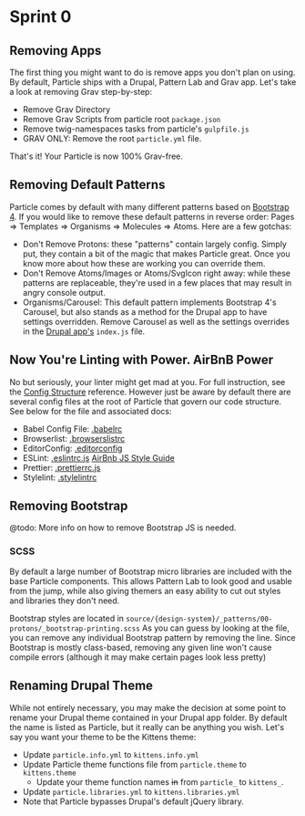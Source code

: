 # Sprint 0

## Removing Apps

The first thing you might want to do is remove apps you don't plan on using. By default, Particle ships with a Drupal, Pattern Lab and Grav app. Let's take a look at removing Grav step-by-step:

* Remove Grav Directory
* Remove Grav Scripts from particle root `package.json`
* Remove twig-namespaces tasks from particle's `gulpfile.js`
* GRAV ONLY: Remove the root `particle.yml` file.

That's it! Your Particle is now 100% Grav-free.

## Removing Default Patterns

Particle comes by default with many different patterns based on [Bootstrap 4](https://getbootstrap.com/). If you would like to remove these default patterns in reverse order: Pages =&gt; Templates =&gt; Organisms =&gt; Molecules =&gt; Atoms. Here are a few gotchas:

* Don't Remove Protons: these "patterns" contain largely config. Simply put, they contain a bit of the magic that makes Particle great. Once you know more about how these are working you can override them.
* Don't Remove Atoms/Images or Atoms/SvgIcon right away: while these patterns are replaceable, they're used in a few places that may result in angry console output.
* Organisms/Carousel: This default pattern implements Bootstrap 4's Carousel, but also stands as a method for the Drupal app to have settings overridden. Remove Carousel as well as the settings overrides in the [Drupal app's](https://github.com/phase2/particle/blob/master/apps/drupal/index.js) `index.js` file.

## Now You're Linting with Power. AirBnB Power

No but seriously, your linter might get mad at you. For full instruction, see the [Config Structure](architecture/component-structure.md) reference. However just be aware by default there are several config files at the root of Particle that govern our code structure. See below for the file and associated docs:

* Babel Config File: [.babelrc](https://babeljs.io/docs/en/)
* Browserlist: [.browserslistrc](https://github.com/browserslist/browserslist)
* EditorConfig: [.editorconfig](https://editorconfig.org/)
* ESLint: [.eslintrc.js](https://eslint.org/) [AirBnb JS Style Guide](https://github.com/airbnb/javascript)
* Prettier: [.prettierrc.js](https://prettier.io/)
* Stylelint: [.stylelintrc](https://stylelint.io/user-guide/)

## Removing Bootstrap

@todo: More info on how to remove Bootstrap JS is needed.

### SCSS

By default a large number of Bootstrap micro libraries are included with the base Particle components. This allows Pattern Lab to look good and usable from the jump, while also giving themers an easy ability to cut out styles and libraries they don't need.

Bootstrap styles are located in `source/{design-system}/_patterns/00-protons/_bootstrap-printing.scss` As you can guess by looking at the file, you can remove any individual Bootstrap pattern by removing the line. Since Bootstrap is mostly class-based, removing any given line won't cause compile errors \(although it may make certain pages look less pretty\)

## Renaming Drupal Theme

While not entirely necessary, you may make the decision at some point to rename your Drupal theme contained in your Drupal app folder. By default the name is listed as Particle, but it really can be anything you wish. Let's say you want your theme to be the Kittens theme:

* Update `particle.info.yml` to `kittens.info.yml`
* Update Particle theme functions file from `particle.theme` to `kittens.theme`
  * Update your theme function names ~~in~~ from `particle_` to `kittens_`.
* Update `particle.libraries.yml` to `kittens.libraries.yml`
* Note that Particle bypasses Drupal's default jQuery library.
